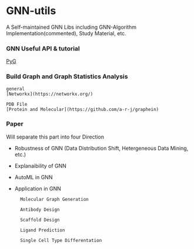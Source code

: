 # GNN-utils
A Self-maintained GNN Libs including GNN-Algorithm Implementation(commented), Study Material, etc.

### GNN Useful API & tutorial
[PyG](https://pytorch-geometric.readthedocs.io/en/latest/get_started/introduction.html)

### Build Graph and Graph Statistics Analysis

    general
    [Networkx](https://networkx.org/)

    PDB File 
    [Protein and Molecular](https://github.com/a-r-j/graphein)

### Paper
Will separate this part into four Direction
  * Robustness of GNN (Data Distribution Shift, Hetergeneous Data Mining, etc.)
      
  * Explanaibility of GNN 
  
  * AutoML in GNN
  
  * Application in GNN
          
          Molecular Graph Generation
        
          Antibody Design

          Scaffold Design

          Ligand Prediction

          Single Cell Type Differentation 
